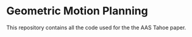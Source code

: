 # Geometric Motion Planning
This repository contains all the code used for the the AAS Tahoe paper.
